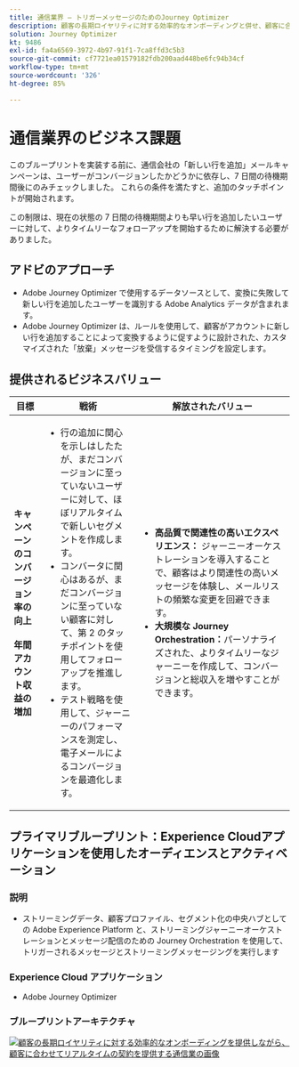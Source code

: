 ```yaml
---
title: 通信業界 – トリガーメッセージのためのJourney Optimizer
description: 顧客の長期ロイヤリティに対する効率的なオンボーディングと併せ、顧客に合わせてリアルタイムの契約を提供します。
solution: Journey Optimizer
kt: 9486
exl-id: fa4a6569-3972-4b97-91f1-7ca8ffd3c5b3
source-git-commit: cf7721ea01579182fdb200aad448be6fc94b34cf
workflow-type: tm+mt
source-wordcount: '326'
ht-degree: 85%

---
```


# 通信業界のビジネス課題

このブループリントを実装する前に、通信会社の「新しい行を追加」メールキャンペーンは、ユーザーがコンバージョンしたかどうかに依存し、7 日間の待機期間後にのみチェックしました。 これらの条件を満たすと、追加のタッチポイントが開始されます。

この制限は、現在の状態の 7 日間の待機期間よりも早い行を追加したいユーザーに対して、よりタイムリーなフォローアップを開始するために解決する必要がありました。

## アドビのアプローチ

* Adobe Journey Optimizer で使用するデータソースとして、変換に失敗して新しい行を追加したユーザーを識別する Adobe Analytics データが含まれます。
* Adobe Journey Optimizer は、ルールを使用して、顧客がアカウントに新しい行を追加することによって変換するように促すように設計された、カスタマイズされた「放棄」メッセージを受信するタイミングを設定します。

## 提供されるビジネスバリュー

| 目標 | 戦術 | 解放されたバリュー |
|---|---|---|
| **キャンペーンのコンバージョン率の向上&#x200B;**<br></br>**年間アカウント収益の増加**</ul> | <ul><li>行の追加に関心を示しはしたたが、まだコンバージョンに至っていないユーザーに対して、ほぼリアルタイムで新しいセグメントを作成します。</li><li>コンバータに関心はあるが、まだコンバージョンに至っていない顧客に対して、第 2 のタッチポイントを使用してフォローアップを推進します。 </li><li>テスト戦略を使用して、ジャーニーのパフォーマンスを測定し、電子メールによるコンバージョンを最適化します。</li></ul> | <ul><li><strong>高品質で関連性の高いエクスペリエンス：</strong> ジャーニーオーケストレーションを導入することで、顧客はより関連性の高いメッセージを体験し、メールリストの頻繁な変更を回避できます。</li><li><strong>大規模な Journey Orchestration：</strong>パーソナライズされた、よりタイムリーなジャーニーを作成して、コンバージョンと総収入を増やすことができます。</li></ul> |

## プライマリブループリント：Experience Cloudアプリケーションを使用したオーディエンスとアクティベーション

### 説明

<ul><li>ストリーミングデータ、顧客プロファイル、セグメント化の中央ハブとしての Adobe Experience Platform と、ストリーミングジャーニーオーケストレーションとメッセージ配信のための Journey Orchestration を使用して、トリガーされるメッセージとストリーミングメッセージングを実行します</li></ul>

### Experience Cloud アプリケーション

<ul><li>Adobe Journey Optimizer</li></ul>

### ブループリントアーキテクチャ

<a href="https://experienceleague.adobe.com/docs/blueprints-learn/architecture/customer-journeys/journey-optimizer.html?lang=ja"><img alt="顧客の長期ロイヤリティに対する効率的なオンボーディングを提供しながら、顧客に合わせてリアルタイムの契約を提供する通信業の画像" src="https://experienceleague.adobe.com/docs/blueprints-learn/assets/ajo-architecture.svg"/></a>
